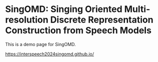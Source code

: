 # SingOMD: Singing Oriented Multi-resolution Discrete Representation Construction from Speech Models

This is a demo page for SingOMD.


https://interspeech2024singomd.github.io/